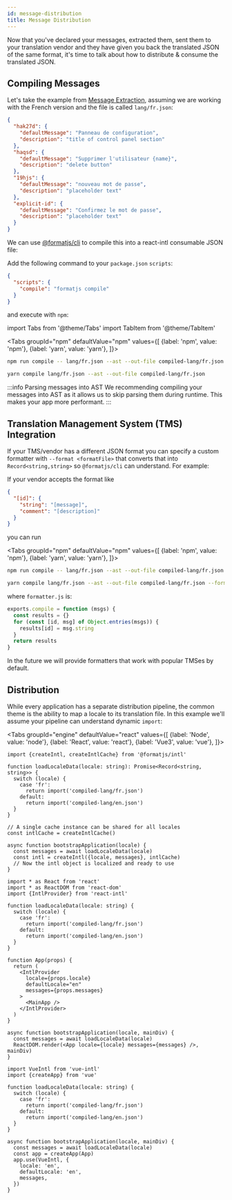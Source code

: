 ```yaml
---
id: message-distribution
title: Message Distribution
---
```


Now that you've declared your messages, extracted them, sent them to your translation vendor and they have given you back the translated JSON of the same format, it's time to talk about how to distribute & consume the translated JSON.

## Compiling Messages

Let's take the example from [Message Extraction](./message-extraction.md), assuming we are working with the French version and the file is called `lang/fr.json`:

```json
{
  "hak27d": {
    "defaultMessage": "Panneau de configuration",
    "description": "title of control panel section"
  },
  "haqsd": {
    "defaultMessage": "Supprimer l'utilisateur {name}",
    "description": "delete button"
  },
  "19hjs": {
    "defaultMessage": "nouveau mot de passe",
    "description": "placeholder text"
  },
  "explicit-id": {
    "defaultMessage": "Confirmez le mot de passe",
    "description": "placeholder text"
  }
}
```

We can use [@formatjs/cli](../tooling/cli.md) to compile this into a react-intl consumable JSON file:

Add the following command to your `package.json` `scripts`:

```json
{
  "scripts": {
    "compile": "formatjs compile"
  }
}
```

and execute with `npm`:

import Tabs from '@theme/Tabs' import TabItem from '@theme/TabItem'

<Tabs
groupId="npm"
defaultValue="npm"
values={[
{label: 'npm', value: 'npm'},
{label: 'yarn', value: 'yarn'},
]}>
<TabItem value="npm">

```sh
npm run compile -- lang/fr.json --ast --out-file compiled-lang/fr.json
```

</TabItem>
<TabItem value="yarn">

```sh
yarn compile lang/fr.json --ast --out-file compiled-lang/fr.json
```

</TabItem>
</Tabs>

:::info Parsing messages into AST We recommending compiling your messages into AST as it allows us to skip parsing them during runtime. This makes your app more performant. :::

## Translation Management System (TMS) Integration

If your TMS/vendor has a different JSON format you can specify a custom formatter with `--format <formatFile>` that converts that into `Record<string,string>` so `@formatjs/cli` can understand. For example:

If your vendor accepts the format like

```json
{
  "[id]": {
    "string": "[message]",
    "comment": "[description]"
  }
}
```

you can run

<Tabs
groupId="npm"
defaultValue="npm"
values={[
{label: 'npm', value: 'npm'},
{label: 'yarn', value: 'yarn'},
]}>
<TabItem value="npm">

```sh
npm run compile -- lang/fr.json --ast --out-file compiled-lang/fr.json --format formatter.js
```

</TabItem>
<TabItem value="yarn">

```sh
yarn compile lang/fr.json --ast --out-file compiled-lang/fr.json --format formatter.js
```

</TabItem>
</Tabs>

where `formatter.js` is:

```js
exports.compile = function (msgs) {
  const results = {}
  for (const [id, msg] of Object.entries(msgs)) {
    results[id] = msg.string
  }
  return results
}
```

In the future we will provide formatters that work with popular TMSes by default.

## Distribution

While every application has a separate distribution pipeline, the common theme is the ability to map a locale to its translation file. In this example we'll assume your pipeline can understand dynamic `import`:

<Tabs
groupId="engine"
defaultValue="react"
values={[
{label: 'Node', value: 'node'},
{label: 'React', value: 'react'},
{label: 'Vue3', value: 'vue'},
]}>

<TabItem value="node">

```tsx
import {createIntl, createIntlCache} from '@formatjs/intl'

function loadLocaleData(locale: string): Promise<Record<string, string>> {
  switch (locale) {
    case 'fr':
      return import('compiled-lang/fr.json')
    default:
      return import('compiled-lang/en.json')
  }
}

// A single cache instance can be shared for all locales
const intlCache = createIntlCache()

async function bootstrapApplication(locale) {
  const messages = await loadLocaleData(locale)
  const intl = createIntl({locale, messages}, intlCache)
  // Now the intl object is localized and ready to use
}
```

</TabItem>

<TabItem value="react">

```tsx
import * as React from 'react'
import * as ReactDOM from 'react-dom'
import {IntlProvider} from 'react-intl'

function loadLocaleData(locale: string) {
  switch (locale) {
    case 'fr':
      return import('compiled-lang/fr.json')
    default:
      return import('compiled-lang/en.json')
  }
}

function App(props) {
  return (
    <IntlProvider
      locale={props.locale}
      defaultLocale="en"
      messages={props.messages}
    >
      <MainApp />
    </IntlProvider>
  )
}

async function bootstrapApplication(locale, mainDiv) {
  const messages = await loadLocaleData(locale)
  ReactDOM.render(<App locale={locale} messages={messages} />, mainDiv)
}
```

</TabItem>
<TabItem value="vue">

```tsx
import VueIntl from 'vue-intl'
import {createApp} from 'vue'

function loadLocaleData(locale: string) {
  switch (locale) {
    case 'fr':
      return import('compiled-lang/fr.json')
    default:
      return import('compiled-lang/en.json')
  }
}

async function bootstrapApplication(locale, mainDiv) {
  const messages = await loadLocaleData(locale)
  const app = createApp(App)
  app.use(VueIntl, {
    locale: 'en',
    defaultLocale: 'en',
    messages,
  })
}
```

</TabItem>
</Tabs>
